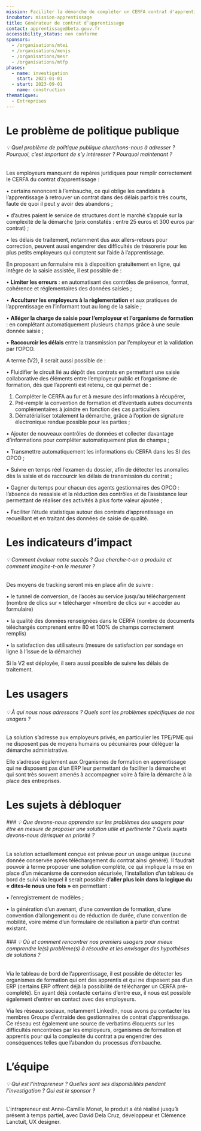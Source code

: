 ```yaml
---
mission: Faciliter la démarche de compléter un CERFA contrat d'apprentissage.
incubator: mission-apprentissage
title: Générateur de contrat d'apprentissage
contact: apprentissage@beta.gouv.fr
accessibility_status: non conforme
sponsors:
  - /organisations/mtei
  - /organisations/menjs
  - /organisations/mesr
  - /organisations/mtfp
phases:
  - name: investigation
    start: 2021-01-01
  - start: 2023-09-01
    name: construction
thematiques:
  - Entreprises
---
```

# Le problème de politique publique


###### 💡 Quel problème de politique publique cherchons-nous à adresser ? Pourquoi, c’est important de s’y intéresser ? Pourquoi maintenant ?


Les employeurs manquent de repères juridiques pour remplir correctement le CERFA du contrat d’apprentissage :
 
• certains renoncent à l’embauche, ce qui oblige les candidats à l’apprentissage à retrouver un contrat dans des délais parfois très courts, faute de quoi il peut y avoir des abandons ; 

• d’autres paient le service de structures dont le marché s’appuie sur la complexité de la démarche (prix constatés : entre 25 euros et 300 euros par contrat) ; 

• les délais de traitement, notamment dus aux allers-retours pour correction, peuvent aussi engendrer des difficultés de trésorerie pour les plus petits employeurs qui comptent sur l’aide à l’apprentissage.

En proposant un formulaire mis à disposition gratuitement en ligne, qui intègre de la saisie assistée, il est possible de :

•	**Limiter les erreurs** : en automatisant des contrôles de présence, format, cohérence et réglementaires des données saisies ;

•	**Acculturer les employeurs à la règlementation** et aux pratiques de l’apprentissage en l’informant tout au long de la saisie ;

•	**Alléger la charge de saisie pour l’employeur et l’organisme de formation** : en complétant automatiquement plusieurs champs grâce à une seule donnée saisie ; 

•	**Raccourcir les délais** entre la transmission par l’employeur et la validation par l’OPCO.

A terme (V2), il serait aussi possible de : 

•	Fluidifier le circuit lié au dépôt des contrats en permettant une saisie collaborative des éléments entre l’employeur public et l’organisme de formation, dès que l’apprenti est retenu, ce qui permet de : 

1.	Compléter le CERFA au fur et à mesure des informations à récupérer, 
2.	Pré-remplir la convention de formation et d’éventuels autres documents complémentaires à joindre en fonction des cas particuliers
3.	Dématérialiser totalement la démarche, grâce à l’option de signature électronique rendue possible pour les parties ;

•	Ajouter de nouveaux contrôles de données et collecter davantage d’informations pour compléter automatiquement plus de champs ;

•	Transmettre automatiquement les informations du CERFA dans les SI des OPCO ;

•	Suivre en temps réel l’examen du dossier, afin de détecter les anomalies dès la saisie et de raccourcir les délais de transmission du contrat ;

•	Gagner du temps pour chacun des agents gestionnaires des OPCO : l’absence de ressaisie et la réduction des contrôles et de l’assistance leur permettant de réaliser des activités à plus forte valeur ajoutée ;

•	Faciliter l’étude statistique autour des contrats d’apprentissage en recueillant et en traitant des données de saisie de qualité.


# Les indicateurs d’impact


###### 💡 Comment évaluer notre succès ? Que cherche-t-on a produire et comment imagine-t-on le mesurer ?


Des moyens de tracking seront mis en place afin de suivre : 

• le tunnel de conversion, de l’accès au service jusqu’au téléchargement (nombre de clics sur « télécharger »/nombre de clics sur « accéder au formulaire)

 • la qualité des données renseignées dans le CERFA (nombre de documents téléchargés comprenant entre 80 et 100% de champs correctement remplis)

 • la satisfaction des utilisateurs (mesure de satisfaction par sondage en ligne à l’issue de la démarche)

Si la V2 est déployée, il sera aussi possible de suivre les délais de traitement.


# Les usagers


### 
###### 💡 À qui nous nous adressons ? Quels sont les problèmes spécifiques de nos usagers ?



La solution s’adresse aux employeurs privés, en particulier les TPE/PME qui ne disposent pas de moyens humains ou pécuniaires pour déléguer la démarche administrative. 

Elle s’adresse également aux Organismes de formation en apprentissage qui ne disposent pas d’un ERP leur permettant de faciliter la démarche et qui sont très souvent amenés à accompagner voire à faire la démarche à la place des entreprises.


# Les sujets à débloquer



###### ### 💡 Que devons-nous apprendre sur les problèmes des usagers pour être en mesure de proposer une solution utile et pertinente ? Quels sujets devons-nous dérisquer en priorité ?



La solution actuellement conçue est prévue pour un usage unique (aucune donnée conservée après téléchargement du contrat ainsi généré). Il faudrait pouvoir à terme proposer une solution complète, ce qui implique la mise en place d’un mécanisme de connexion sécurisée, l’installation d’un tableau de bord de suivi via lequel il serait possible d’**aller plus loin dans la logique du « dites-le nous une fois »** en permettant :

•	l’enregistrement de modèles ;

•	la génération d’un avenant, d’une convention de formation, d’une convention d’allongement ou de réduction de durée, d’une convention de mobilité, voire même d’un formulaire de résiliation à partir d’un contrat existant.



###### ### 💡 Où et comment rencontrer nos premiers usagers pour mieux comprendre le(s) problème(s) à résoudre et les envisager des hypothèses de solutions ?


Via le tableau de bord de l’apprentissage, il est possible de détecter les organismes de formation qui ont des apprentis et qui ne disposent pas d’un ERP (certains ERP offrent déjà la possibilité de télécharger un CERFA pré-complété). En ayant déjà contacté certains d’entre eux, il nous est possible également d’entrer en contact avec des employeurs.

Via les réseaux sociaux, notamment LinkedIn, nous avons pu contacter les membres Groupe d’entraide des gestionnaires de contrat d’apprentissage. Ce réseau est également une source de verbatims éloquents sur les difficultés rencontrées par les employeurs, organismes de formation et apprentis pour qui la complexité du contrat a pu engendrer des conséquences telles que l’abandon du processus d’embauche.


# L’équipe


###### 💡 Qui est l’intrapreneur ? Quelles sont ses disponibilités pendant l’investigation ? Qui est le sponsor ?


L’intrapreneur est Anne-Camille Monet, le produit a été réalisé jusqu’à présent à temps partiel, avec David Dela Cruz, développeur et Clémence Lanctuit, UX designer.
